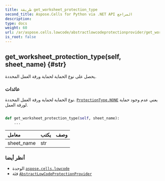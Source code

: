 ```yaml
---
title: طريقة get_worksheet_protection_type
second_title: Aspose.Cells for Python via .NET API المراجع
description:
type: docs
weight: 60
url: /ar/aspose.cells.lowcode/abstractlowcodeprotectionprovider/get_worksheet_protection_type/
is_root: false
---
```

##  get_worksheet_protection_type(self, sheet_name) {#str}
يحصل على نوع الحماية لحماية ورقة العمل المحددة.


###  عائدات

نوع الحماية لحماية ورقة العمل المحددة.
[`ProtectionType.NONE`](/cells/python-net/ar/aspose.cells/protectiontype#NONE) يعني عدم وجود حماية لورقة العمل.


```python

def get_worksheet_protection_type(self, sheet_name):
    ...
```


| معامل| يكتب| وصف|
| :- | :- | :- |
| sheet_name | str |  |



###  أنظر أيضا
* الوحدة [`aspose.cells.lowcode`](../../)
* فئة [`AbstractLowCodeProtectionProvider`](/cells/python-net/ar/aspose.cells.lowcode/abstractlowcodeprotectionprovider)
